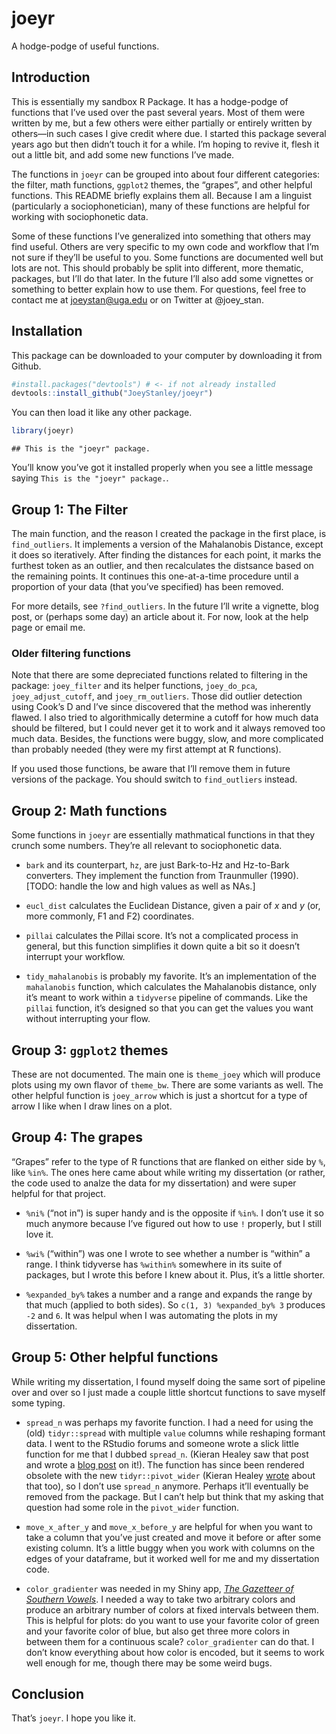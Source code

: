 
# joeyr

A hodge-podge of useful functions.

## Introduction

This is essentially my sandbox R Package. It has a hodge-podge of
functions that I’ve used over the past several years. Most of them were
written by me, but a few others were either partially or entirely
written by others—in such cases I give credit where due. I started this
package several years ago but then didn’t touch it for a while. I’m
hoping to revive it, flesh it out a little bit, and add some new
functions I’ve made.

The functions in `joeyr` can be grouped into about four different
categories: the filter, math functions, `ggplot2` themes, the “grapes”,
and other helpful functions. This README briefly explains them all.
Because I am a linguist (particularly a sociophonetician), many of these
functions are helpful for working with sociophonetic data.

Some of these functions I’ve generalized into something that others may
find useful. Others are very specific to my own code and workflow that
I’m not sure if they’ll be useful to you. Some functions are
documented well but lots are not. This should probably be split into
different, more thematic, packages, but I’ll do that later. In the
future I’ll also add some vignettes or something to better explain how
to use them. For questions, feel free to contact me at
<joeystan@uga.edu> or on Twitter at @joey\_stan.

## Installation

This package can be downloaded to your computer by downloading it from
Github.

``` r
#install.packages("devtools") # <- if not already installed
devtools::install_github("JoeyStanley/joeyr")
```

You can then load it like any other package.

``` r
library(joeyr)
```

    ## This is the "joeyr" package.

You’ll know you’ve got it installed properly when you see a little
message saying `This is the "joeyr" package.`.

## Group 1: The Filter

The main function, and the reason I created the package in the first
place, is `find_outliers`. It implements a version of the Mahalanobis
Distance, except it does so iteratively. After finding the distances for
each point, it marks the furthest token as an outlier, and then
recalculates the distsance based on the remaining points. It continues
this one-at-a-time procedure until a proportion of your data (that
you’ve specified) has been removed.

For more details, see `?find_outliers`. In the future I’ll write a
vignette, blog post, or (perhaps some day) an article about it. For now,
look at the help page or email me.

### Older filtering functions

Note that there are some depreciated functions related to filtering in
the package: `joey_filter` and its helper functions, `joey_do_pca`,
`joey_adjust_cutoff`, and `joey_rm_outliers`. Those did outlier
detection using Cook’s D and I’ve since discovered that the method was
inherently flawed. I also tried to algorithmically determine a cutoff
for how much data should be filtered, but I could never get it to work
and it always removed too much data. Besides, the functions were buggy,
slow, and more complicated than probably needed (they were my first
attempt at R functions).

If you used those functions, be aware that I’ll remove them in future
versions of the package. You should switch to `find_outliers` instead.

## Group 2: Math functions

Some functions in `joeyr` are essentially mathmatical functions in that
they crunch some numbers. They’re all relevant to sociophonetic data.

  - `bark` and its counterpart, `hz`, are just Bark-to-Hz and Hz-to-Bark
    converters. They implement the function from Traunmuller (1990).
    \[TODO: handle the low and high values as well as NAs.\]

  - `eucl_dist` calculates the Euclidean Distance, given a pair of *x*
    and *y* (or, more commonly, F1 and F2) coordinates.

  - `pillai` calculates the Pillai score. It’s not a complicated process
    in general, but this function simplifies it down quite a bit so it
    doesn’t interrupt your workflow.

  - `tidy_mahalanobis` is probably my favorite. It’s an implementation
    of the `mahalanobis` function, which calculates the Mahalanobis
    distance, only it’s meant to work within a `tidyverse` pipeline of
    commands. Like the `pillai` function, it’s designed so that you can
    get the values you want without interrupting your flow.

## Group 3: `ggplot2` themes

These are not documented. The main one is `theme_joey` which will
produce plots using my own flavor of `theme_bw`. There are some variants
as well. The other helpful function is `joey_arrow` which is just a
shortcut for a type of arrow I like when I draw lines on a plot.

## Group 4: The grapes

“Grapes” refer to the type of R functions that are flanked on either
side by `%`, like `%in%`. The ones here came about while writing my
dissertation (or rather, the code used to analze the data for my
dissertation) and were super helpful for that project.

  - `%ni%` (“not in”) is super handy and is the opposite if `%in%`. I
    don’t use it so much anymore because I’ve figured out how to use `!`
    properly, but I still love it.

  - `%wi%` (“within”) was one I wrote to see whether a number is
    “within” a range. I think tidyverse has `%within%` somewhere in
    its suite of packages, but I wrote this before I knew about it.
    Plus, it’s a little shorter.

  - `%expanded_by%` takes a number and a range and expands the range by
    that much (applied to both sides). So `c(1, 3) %expanded_by% 3`
    produces `-2` and `6`. It was helpul when I was automating the plots
    in my dissertation.

## Group 5: Other helpful functions

While writing my dissertation, I found myself doing the same sort of
pipeline over and over so I just made a couple little shortcut functions
to save myself some typing.

  - `spread_n` was perhaps my favorite function. I had a need for using
    the (old) `tidyr::spread` with multiple `value` columns while
    reshaping formant data. I went to the RStudio forums and someone
    wrote a slick little function for me that I dubbed `spread_n`.
    (Kieran Healey saw that post and wrote a [blog
    post](https://kieranhealy.org/blog/archives/2018/11/06/spreading-multiple-values/)
    on it\!). The function has since been rendered obsolete with the new
    `tidyr::pivot_wider` (Kieran Healey
    [wrote](https://kieranhealy.org/blog/archives/2019/10/21/widening-multiple-columns-redux/)
    about that too), so I don’t use `spread_n` anymore. Perhaps it’ll
    eventually be removed from the package. But I can’t help but think
    that my asking that question had some role in the `pivot_wider`
    function.

  - `move_x_after_y` and `move_x_before_y` are helpful for when you want
    to take a column that you’ve just created and move it before or
    after some existing column. It’s a little buggy when you work with
    columns on the edges of your dataframe, but it worked well for me
    and my dissertation code.

  - `color_gradienter` was needed in my Shiny app, [*The Gazetteer of
    Southern Vowels*](http://lap3.libs.uga.edu/u/jstanley/vowelcharts/).
    I needed a way to take two arbitrary colors and produce an arbitrary
    number of colors at fixed intervals between them. This is helpful
    for plots: do you want to use your favorite color of green and your
    favorite color of blue, but also get three more colors in between
    them for a continuous scale? `color_gradienter` can do that. I don’t
    know everything about how color is encoded, but it seems to work
    well enough for me, though there may be some weird bugs.

## Conclusion

That’s `joeyr`. I hope you like it.
